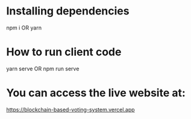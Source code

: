 # Installing dependencies
npm i OR yarn 

# How to run client code
yarn serve OR npm run serve

# You can access the live website at:
https://blockchain-based-voting-system.vercel.app
